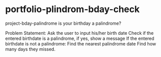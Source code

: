 # portfolio-plindrom-bday-check

project-bday-palindrome
is your birthday a palindrome?

Problem Statement: Ask the user to input his/her birth date Check if the entered birthdate is a palindrome, if yes, show a message If the entered birthdate is not a palindrome: Find the nearest palindrome date Find how many days they missed.
